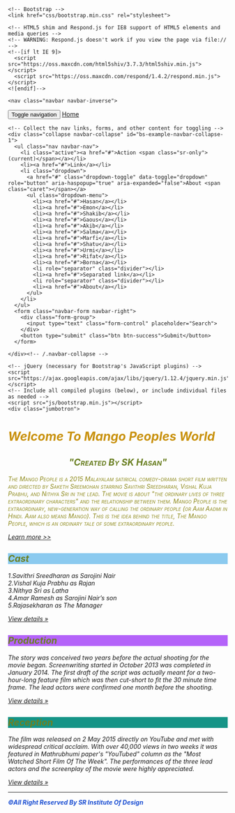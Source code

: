 
<!DOCTYPE html>
<html lang="en">
  <head>
    <meta charset="utf-8">
    <meta http-equiv="X-UA-Compatible" content="IE=edge">
    <meta name="viewport" content="width=device-width, initial-scale=1">
    <!-- The above 3 meta tags *must* come first in the head; any other head content must come *after* these tags -->
    <title>Hasan</title>

    <!-- Bootstrap -->
    <link href="css/bootstrap.min.css" rel="stylesheet">

    <!-- HTML5 shim and Respond.js for IE8 support of HTML5 elements and media queries -->
    <!-- WARNING: Respond.js doesn't work if you view the page via file:// -->
    <!--[if lt IE 9]>
      <script src="https://oss.maxcdn.com/html5shiv/3.7.3/html5shiv.min.js"></script>
      <script src="https://oss.maxcdn.com/respond/1.4.2/respond.min.js"></script>
    <![endif]-->
  </head>
  <body>

    <nav class="navbar navbar-inverse">
  <div class="container-fluid">
    <!-- Brand and toggle get grouped for better mobile display -->
    <div class="navbar-header">
      <button type="button" class="navbar-toggle collapsed" data-toggle="collapse" data-target="#bs-example-navbar-collapse-1" aria-expanded="false">
        <span class="sr-only">Toggle navigation</span>
        <span class="icon-bar"></span>
        <span class="icon-bar"></span>
        <span class="icon-bar"></span>
      </button>
      <a class="navbar-brand" href="#">Home</a>
    </div>

    <!-- Collect the nav links, forms, and other content for toggling -->
    <div class="collapse navbar-collapse" id="bs-example-navbar-collapse-1">
      <ul class="nav navbar-nav">
        <li class="active"><a href="#">Action <span class="sr-only">(current)</span></a></li>
        <li><a href="#">Link</a></li>
        <li class="dropdown">
          <a href="#" class="dropdown-toggle" data-toggle="dropdown" role="button" aria-haspopup="true" aria-expanded="false">About <span class="caret"></span></a>
          <ul class="dropdown-menu">
            <li><a href="#">Hasan</a></li>
            <li><a href="#">Emon</a></li>
            <li><a href="#">Shakib</a></li>
            <li><a href="#">Gaous</a></li>
            <li><a href="#">Akib</a></li>
            <li><a href="#">Salma</a></li>
            <li><a href="#">Marfi</a></li>
            <li><a href="#">Shatu</a></li>
            <li><a href="#">Urmi</a></li>
            <li><a href="#">Rifat</a></li>
            <li><a href="#">Borna</a></li>
            <li role="separator" class="divider"></li>
            <li><a href="#">Separated link</a></li>
            <li role="separator" class="divider"></li>
            <li><a href="#">About</a></li>
          </ul>
        </li>
      </ul>
      <form class="navbar-form navbar-right">
        <div class="form-group">
          <input type="text" class="form-control" placeholder="Search">
        </div>
        <button type="submit" class="btn btn-success">Submit</button>
      </form>
     
    </div><!-- /.navbar-collapse -->
  </div><!-- /.container-fluid -->
</nav>

    <!-- jQuery (necessary for Bootstrap's JavaScript plugins) -->
    <script src="https://ajax.googleapis.com/ajax/libs/jquery/1.12.4/jquery.min.js"></script>
    <!-- Include all compiled plugins (below), or include individual files as needed -->
    <script src="js/bootstrap.min.js"></script>
    <div class="jumbotron">
  <h1 style="font-weight:bold;color:#c9920f;"><i>Welcome To Mango Peoples World</i></h1>
  <h2 style="font-variant:small-caps;font-weight:bold;color:#6b8024;text-align:center;"><i>"Created By SK Hasan"</u></h2>
 <p style="color:#8e8a1c;font-variant:small-caps;">The Mango People is a 2015 Malayalam satirical comedy-drama short film written and directed by Saketh Sreemohan starring Savithri Sreedharan, Vishal Kuja Prabhu, and Nithya Sri in the lead. The movie is about "the ordinary lives of three extraordinary characters" and the relationship between them. Mango People is the extraordinary, new-generation way of calling the ordinary people (or Aam Aadmi in Hindi. Aam also means Mango). This is the idea behind the title, The Mango People, which is an ordinary tale of some extraordinary people.</p>
 <p><a class="btn btn-primary btn-info" href="#" role="button">Learn more >></a> </p>
</div>
</div>
 <div class="container">
      <!-- Example row of columns -->
      <div class="row">
        <div class="col-md-4">
          <h2 style="font-weight:bold;color:#6b8024; background-color: #8bcaef;">Cast</h2>
          <p>
            1.Savithri Sreedharan as Sarojini Nair</br>
            2.Vishal Kuja Prabhu as Rajan</br>
            3.Nithya Sri as Latha</br>
            4.Amar Ramesh as Sarojini Nair’s son</br>
            5.Rajasekharan as The Manager</br>
          </p>
          <p><a class="btn btn-success" href="#" role="button">View details &raquo;</a></p>
        </div>
        <div class="col-md-4">
          <h2 style="font-weight:bold;color:#6b8024;background-color: #b463f9;">Production</h2>
          <p>The story was conceived two years before the actual shooting for the movie began. Screenwriting started in October 2013 was completed in January 2014. The first draft of the script was actually meant for a two-hour-long feature film which was then cut-short to fit the 30 minute time frame. The lead actors were confirmed one month before the shooting.  </p>
          <p><a class="btn btn-danger" href="#" role="button">View details &raquo;</a></p>
       </div>
        <div class="col-md-4">
          <h2 style="font-weight:bold;color:#6b8024; background-color: #159487;">Reception</h2>
          <p>The film was released on 2 May 2015 directly on YouTube and met with widespread critical acclaim. With over 40,000 views in two weeks it was featured in Mathrubhumi paper's "YouTubed" column as the "Most Watched Short Film Of The Week". The performances of the three lead actors and the screenplay of the movie were highly appreciated.</p>
          <p><a class="btn btn-info" href="#" role="button">View details &raquo;</a></p>
        </div>
      </div>
       <hr>
      <footer>
        <p style="font-weight:bold;color:#1c4fd2;">&copy;All Right Reserved By SR Institute Of Design</p>
      </footer>
  </body>
</html>
